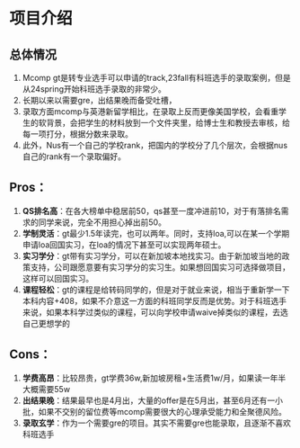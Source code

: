 # 项目介绍

## 总体情况
1. Mcomp gt是转专业选手可以申请的track,23fall有科班选手的录取案例，但是从24spring开始科班选手录取的非常少。
2. 长期以来以需要gre，出结果晚而备受吐槽，
3. 录取方面mcomp与英港新留学相比，在录取上反而更像美国学校，会看重学生的软背景，会把学生的材料放到一个文件夹里，给博士生和教授去审核，给每一项打分，根据分数来录取。
4. 此外，Nus有一个自己的学校rank，把国内的学校分了几个层次，会根据nus自己的rank有一个录取偏好。

## Pros：
1. **QS排名高**：在各大榜单中稳居前50，qs甚至一度冲进前10，对于有落排名需求的同学来说，完全不用担心掉出前50。
2. **学制灵活**：gt最少1.5年读完，也可以两年。同时，支持loa,可以在某一个学期申请loa回国实习，在loa的情况下甚至可以实现两年硕士。
3. **实习学分**：gt带有实习学分，可以在新加坡本地找实习。由于新加坡当地的政策支持，公司跟愿意要有实习学分的实习生。如果想回国实习可选择做项目，这样可以回国实习。
4. **课程轻松**：gt的课程是给转码同学的，但是对于就业来说，相当于重新学一下本科内容+408，如果不介意这一方面的科班同学反而是优势。对于科班选手来说，如果本科学过类似的课程，可以向学校申请waive掉类似的课程，去选自己更想学的

## Cons：
1. **学费高昂**：比较昂贵，gt学费36w,新加坡房租+生活费1w/月，如果读一年半大概需要55w
2. **出结果晚**：结果最早也是4月出，大量的offer是在5月出，甚至6月还有一小批，如果不交别的留位费等mcomp需要很大的心理承受能力和全聚德风险。
3. **录取玄学**：作为一个需要gre的项目。其实不需要gre也能录取，且逐渐不喜欢科班选手 
